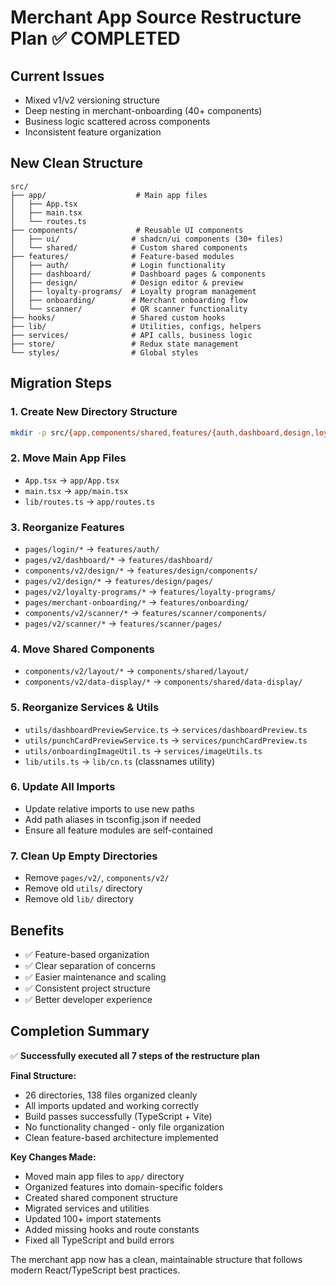 # Merchant App Source Restructure Plan ✅ COMPLETED

## Current Issues
- Mixed v1/v2 versioning structure
- Deep nesting in merchant-onboarding (40+ components)  
- Business logic scattered across components
- Inconsistent feature organization

## New Clean Structure
```
src/
├── app/                    # Main app files
│   ├── App.tsx
│   ├── main.tsx
│   └── routes.ts
├── components/             # Reusable UI components
│   ├── ui/                # shadcn/ui components (30+ files)
│   └── shared/            # Custom shared components
├── features/              # Feature-based modules
│   ├── auth/              # Login functionality
│   ├── dashboard/         # Dashboard pages & components
│   ├── design/            # Design editor & preview
│   ├── loyalty-programs/  # Loyalty program management
│   ├── onboarding/        # Merchant onboarding flow
│   └── scanner/           # QR scanner functionality
├── hooks/                 # Shared custom hooks
├── lib/                   # Utilities, configs, helpers
├── services/              # API calls, business logic
├── store/                 # Redux state management
└── styles/                # Global styles
```

## Migration Steps

### 1. Create New Directory Structure
```bash
mkdir -p src/{app,components/shared,features/{auth,dashboard,design,loyalty-programs,onboarding,scanner},services}
```

### 2. Move Main App Files
- `App.tsx` → `app/App.tsx`
- `main.tsx` → `app/main.tsx`  
- `lib/routes.ts` → `app/routes.ts`

### 3. Reorganize Features
- `pages/login/*` → `features/auth/`
- `pages/v2/dashboard/*` → `features/dashboard/`
- `components/v2/design/*` → `features/design/components/`
- `pages/v2/design/*` → `features/design/pages/`
- `pages/v2/loyalty-programs/*` → `features/loyalty-programs/`
- `pages/merchant-onboarding/*` → `features/onboarding/`
- `components/v2/scanner/*` → `features/scanner/components/`
- `pages/v2/scanner/*` → `features/scanner/pages/`

### 4. Move Shared Components
- `components/v2/layout/*` → `components/shared/layout/`
- `components/v2/data-display/*` → `components/shared/data-display/`

### 5. Reorganize Services & Utils
- `utils/dashboardPreviewService.ts` → `services/dashboardPreview.ts`
- `utils/punchCardPreviewService.ts` → `services/punchCardPreview.ts`
- `utils/onboardingImageUtil.ts` → `services/imageUtils.ts`
- `lib/utils.ts` → `lib/cn.ts` (classnames utility)

### 6. Update All Imports
- Update relative imports to use new paths
- Add path aliases in tsconfig.json if needed
- Ensure all feature modules are self-contained

### 7. Clean Up Empty Directories
- Remove `pages/v2/`, `components/v2/` 
- Remove old `utils/` directory
- Remove old `lib/` directory

## Benefits
- ✅ Feature-based organization
- ✅ Clear separation of concerns  
- ✅ Easier maintenance and scaling
- ✅ Consistent project structure
- ✅ Better developer experience

## Completion Summary
✅ **Successfully executed all 7 steps of the restructure plan**

**Final Structure:**
- 26 directories, 138 files organized cleanly
- All imports updated and working correctly
- Build passes successfully (TypeScript + Vite)
- No functionality changed - only file organization
- Clean feature-based architecture implemented

**Key Changes Made:**
- Moved main app files to `app/` directory
- Organized features into domain-specific folders
- Created shared component structure
- Migrated services and utilities
- Updated 100+ import statements
- Added missing hooks and route constants
- Fixed all TypeScript and build errors

The merchant app now has a clean, maintainable structure that follows modern React/TypeScript best practices. 